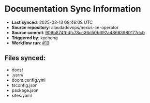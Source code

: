 # Documentation Sync Information

- **Last synced**: 2025-08-13 08:46:08 UTC
- **Source repository**: alaudadevops/nexus-ce-operator
- **Source commit**: [906b874fbdfc78cc36d50b692a48663980177dcb](https://github.com/alaudadevops/nexus-ce-operator/commit/906b874fbdfc78cc36d50b692a48663980177dcb)
- **Triggered by**: kycheng
- **Workflow run**: [#10](https://github.com/alaudadevops/nexus-ce-operator/actions/runs/16932247173)

## Files synced:
- docs/
- .yarn/
- doom.config.yml
- tsconfig.json
- package.json
- sites.yaml
